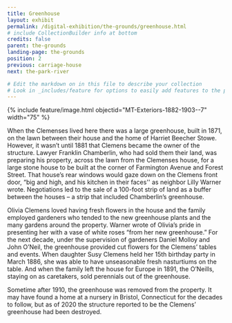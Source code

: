 ```yaml
---
title: Greenhouse
layout: exhibit
permalink: /digital-exhibition/the-grounds/greenhouse.html
# include CollectionBuilder info at bottom
credits: false
parent: the-grounds
landing-page: the-grounds
position: 2
previous: carriage-house
next: the-park-river

# Edit the markdown on in this file to describe your collection
# Look in _includes/feature for options to easily add features to the page
---
```


{% include feature/image.html objectid="MT-Exteriors-1882-1903--7" width="75" %}

When the Clemenses lived here there was a large greenhouse, built in 1871, on the lawn between their house and the home of Harriet Beecher Stowe. However, it wasn’t until 1881 that Clemens became the owner of the structure. Lawyer Franklin Chamberlin, who had sold them their land, was preparing his property, across the lawn from the Clemenses house, for a large stone house to be built at the corner of Farmington Avenue and Forest Street. That house’s rear windows would gaze down on the Clemens front door, “big and high, and his kitchen in their faces'' as neighbor Lilly Warner wrote. Negotiations led to the sale of a 100-foot strip of land as a buffer between the houses – a strip that included Chamberlin’s greenhouse.

Olivia Clemens loved having fresh flowers in the house and the family employed gardeners who tended to the new greenhouse plants and the many gardens around the property. Warner wrote of Olivia’s pride in presenting her with a vase of white roses “from her new greenhouse.” For the next decade, under the supervision of gardeners Daniel Molloy and John O’Neil, the greenhouse provided cut flowers for the Clemens’ tables and events. When daughter Susy Clemens held her 15th birthday party in March 1886, she was able to have unseasonable fresh nasturtiums on the table. And when the family left the house for Europe in 1891, the O’Neills, staying on as caretakers, sold perennials out of the greenhouse.

Sometime after 1910, the greenhouse was removed from the property. It may have found a home at a nursery in Bristol, Connecticut for the decades to follow, but as of 2020 the structure reported to be the Clemens’ greenhouse had been destroyed. 
